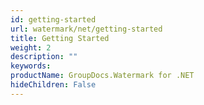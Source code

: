 ```yaml
---
id: getting-started
url: watermark/net/getting-started
title: Getting Started
weight: 2
description: ""
keywords: 
productName: GroupDocs.Watermark for .NET
hideChildren: False
---
```

